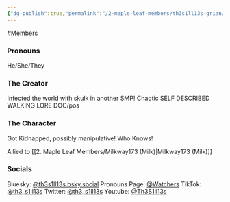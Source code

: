 ```yaml
---
{"dg-publish":true,"permalink":"/2-maple-leaf-members/th3s1ll13s-grian/","created":"2024-12-10T21:35:44.783-05:00"}
---
```


#Members 
### Pronouns 
He/She/They
### The Creator
Infected the world with skulk in another SMP! Chaotic
SELF DESCRIBED WALKING LORE DOC/pos
### The Character
Got Kidnapped, possibly manipulative! Who Knows!

Allied to [[2. Maple Leaf Members/Milkway173 (Milk)\|Milkway173 (Milk)]]
### Socials
Bluesky: [@th3s1ll13s.bsky.social](https://bsky.app/profile/th3s1ll13s.bsky.social)
Pronouns Page: [@Watchers](https://en.pronouns.page/@Watchers)
TikTok: [@th3_s1ll13s](https://www.tiktok.com/@th3_s1ll13s)
Twitter: [@th3_s1ll13s](https://x.com/th3_s1ll13s)
Youtube: [@Th3S1ll13s](https://www.youtube.com/@th3s1ll13s)

